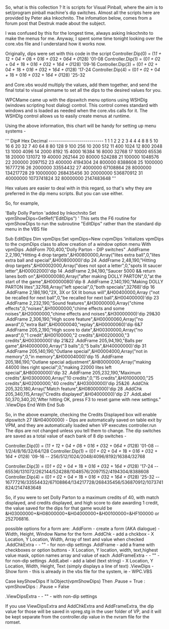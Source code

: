 So, what is this collection ? It is scripts for Visual Pinball, where the aim is to set/program pinball machine's dip switches.
Almost all the scripts here are provided by Peter aka Inkochnito.
The infomation below, comes from a forum post that Destruk made about the subject.

I was confused by this for the longest time, always asking Inkochnito to make the menus for me. Anyway, I spent some time tonight looking over the core.vbs file and I understand how it works now.

Originally, dips were set with this code in the script
Controller.Dip(0) = (1*1 + 1*2 + 0*4 + 0*8 + 0*16 + 0*32 + 0*64 + 0*128) '01-08
Controller.Dip(1) = (0*1 + 0*2 + 0*4 + 1*8 + 0*16 + 0*32 + 1*64 + 0*128) '09-16
Controller.Dip(3) = (0*1 + 0*2 + 0*4 + 1*8 + 0*16 + 0*32 + 1*64 + 0*128) '17-24
Controller.Dip(4) = (0*1 + 0*2 + 0*4 + 1*8 + 0*16 + 0*32 + 1*64 + 0*128) '25-32

and Core.vbs would multiply the values, add them together, and send the final total to visual pinmame to set all the dips to the desired values for you.

WPCMame came up with the dipswitch menu options using WSHDlg (windows scripting host dialog) control. This control comes standard with windows and is loaded as needed when the core.vbs calls for it.
The WSHDlg control allows us to easily create menus at runtime.

Using the above information, this chart will be handy for setting up menu systems -

'''
        Dip#  Hex       Decimal
        ---------------------------
        1     1         1
        2     2         2
        3     4         4
        4     8         8
        5     10        16
        6     20        32
        7     40        64
        8     80        128
        9     100       256
        10    200       512
        11    400       1024
        12    800       2048
        13    1000      4096
        14    2000      8192
        15    4000      16384
        16    8000      32768
        17    10000     65536
        18    20000     131072
        19    40000     262144
        20    80000     524288
        21    100000    1048576
        22    200000    2097152
        23    400000    4194304
        24    800000    8388608
        25    1000000   16777216
        26    2000000   33554432
        27    4000000   67108864
        28    8000000   134217728
        29    10000000  268435456
        30    20000000  536870912
        31    40000000  1073741824
        32    80000000  2147483648
'''

Hex values are easier to deal with in this regard, so that's why they are preferred in the dip menu scripts. But you can use either.

So, for example,

'Bally Dolly Parton
'added by Inkochnito
Set vpmShowDips=GetRef("EditDips") ' This sets the F6 routine for vpmShowDips to run the subroutine "EditDips" rather than the standard dip menu in the VBS file

Sub EditDips
Dim vpmDips:Set vpmDips=New cvpmDips 'initializes vpmDips to the cvpmDips class to allow creation of a window option menu
With vpmDips
  .AddForm 700,400,"Dolly Parton - DIP switches"
  .AddFrame 2,2,190,"Hitting 4 drop targets",&H00800000,Array("lites extra ball",0,"lites extra ball and special",&H00800000)'dip 24
  .AddFrame 2,48,190,"Hitting drop targets",&H00002000,Array("does not spot a letter",0,"spots lit saucer letter",&H00002000)'dip 14
  .AddFrame 2,94,190,"Saucer 5000 && return lanes both on",&H00000080,Array("after making DOLLY PARTON",0,"at the start of the game",&H00000080)'dip 8
  .AddFrame 2,140,190,"Making DOLLY PARTON lites",32768,Array("left special",0,"both specials",32768)'dip 16
  .AddFrame 2,186,190,"2X, 3X or 5X lit bonus will",&H00400000,Array ("not be recalled for next ball",0,"be recalled for next ball",&H00400000)'dip 23
  .AddFrame 2,232,190,"Sound features",&H30000000,Array("chime effects",0,"noises",&H10000000,"chime effects and some noises",&H20000000,"chime effects and noises",&H30000000)'dip 29&30
  .AddFrame 2,306,190,"High score feature",&H00000060,Array("no award",0,"extra Ball",&H00000040,"replay",&H00000060)'dip 6&7
  .AddFrame 205,2,190,"High score to date",&H00300000,Array("no award",0,"1 credit",&H00100000,"2 credits",&H00200000,"3 credits",&H00300000)'dip 21&22
  .AddFrame 205,94,190,"Balls per game",&H40000000,Array("3 balls",0,"5 balls",&H40000000)'dip 31
  .AddFrame 205,140,190,"Outlane special",&H00004000,Array("not in memory",0,"in memory",&H00004000)'dip 15
  .AddFrame 205,186,190,"Outlane special adjustment",&H80000000,Array("making 44000 lites right special",0,"making 22000 lites left special",&H80000000)'dip 32
  .AddFrame 205,232,190,"Maximum credits",&H03000000,Array("10 credits",0,"15 credits",&H01000000,"25 credits",&H02000000,"40 credits",&H03000000)'dip 25&26
  .AddChk 205,320,180,Array("Match feature",&H08000000)'dip 28
  .AddChk 205,340,115,Array("Credits displayed",&H04000000)'dip 27
  .AddLabel 50,370,340,20,"After hitting OK, press F3 to reset game with new settings."
  .ViewDips
End With
End Sub

So, in the above example, checking the Credits Displayed box will enable dipswitch 27 (&H04000000) - Dips are automatically saved on table exit by VPM, and they are automatically loaded when VP executes controller.run
The dips are not changed unless you tell them to change.
The dip switches are saved as a total value of each bank of 8 dip switches -

Controller.Dip(0) = (1*1 + 1*2 + 0*4 + 0*8 + 0*16 + 0*32 + 0*64 + 0*128) '01-08 -- 1/2/4/8/16/32/64/128
Controller.Dip(1) = (0*1 + 0*2 + 0*4 + 1*8 + 0*16 + 0*32 + 1*64 + 0*128) '09-16 -- 256/512/1024/2048/4096/8192/16384/32768

Controller.Dip(3) = (0*1 + 0*2 + 0*4 + 1*8 + 0*16 + 0*32 + 1*64 + 0*128) '17-24 -- 65536/131072/262144/524288/1048576/2097152/4194304/8388608
Controller.Dip(4) = (0*1 + 0*2 + 0*4 + 1*8 + 0*16 + 0*32 + 1*64 + 0*128) '25-32 -- 16777216/33554432/67108864/134217728/268435456/536870912/1073741824/2147483648


So, if you were to set Dolly Parton to a maximum credits of 40, with match displayed, and credits displayed, and high score to date awarding 1 credit, the value saved for the dips for that game would be
&H03000000+&H08000000+&H04000000+&H00100000=&HF100000 or 252706816.


possible options for a form are:
  .AddForm - create a form (AKA dialogue) - Width, Height, Window Name for the form
  .AddChk - add a chckbox - X Location, Y Location, Width, Array of text and value when checked
  .AddChkExtra - - "" - for non-dip settings
  .AddFrame - add a frame with checkboxes or option buttons - X Location, Y location, width, text,highest value mask, option names array and value of each
  .AddFrameExtra - - "" - for non-dip settings
  .AddLabel - add a label (text string) - X Location, Y Location, Width, Height, Text (simply displays a line of text)
  .ViewDips - Show form - this is already in the vbs file for the system, ie - WPC.VBS

Case keyShowDips If IsObject(vpmShowDips) Then .Pause = True : vpmShowDips : .Pause = False

.ViewDipsExtra - - "" - with non-dip settings

If you use ViewDipsExtra and AddChkExtra and AddFrameExtra, the dip value for those will be saved in vpreg.stg in the user folder of VP, and it will be kept separate from the controller.dip value in the nvram file for the romset.
